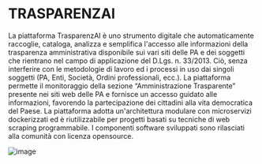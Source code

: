 # TRASPARENZAI

La piattaforma TrasparenzAI è uno strumento digitale che automaticamente raccoglie, cataloga, analizza e semplifica l'accesso alle informazioni della trasparenza amministrativa disponibile sui vari siti delle PA e dei soggetti che rientrano nel campo di applicazione del D.Lgs. n. 33/2013. Ciò, senza interferire con le metodologie di lavoro ed i processi in uso dai singoli soggetti (PA, Enti, Società, Ordini professionali, ecc.).
La piattaforma permette il monitoraggio della sezione “Amministrazione Trasparente” presente nei siti web delle PA e fornisce un accesso guidato alle informazioni, favorendo la partecipazione dei cittadini alla vita democratica del Paese.
La piattaforma adotta un'architettura modulare con microservizi dockerizzati ed è riutilizzabile per progetti basati su tecniche di web scraping programmabile. I componenti software sviluppati sono rilasciati alla comunità con licenza opensource.

![image](https://github.com/user-attachments/assets/812cec0e-3198-470a-8bef-81928198c0af)
